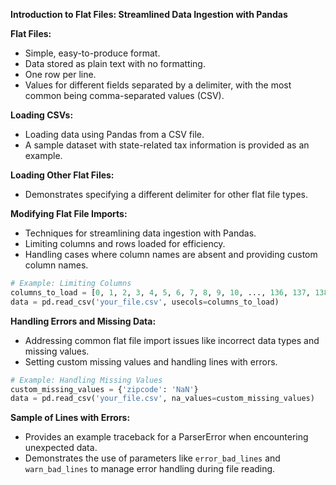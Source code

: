 **Introduction to Flat Files: Streamlined Data Ingestion with Pandas**

**Flat Files:**
- Simple, easy-to-produce format.
- Data stored as plain text with no formatting.
- One row per line.
- Values for different fields separated by a delimiter, with the most common being comma-separated values (CSV).

**Loading CSVs:**
- Loading data using Pandas from a CSV file.
- A sample dataset with state-related tax information is provided as an example.

**Loading Other Flat Files:**
- Demonstrates specifying a different delimiter for other flat file types.

**Modifying Flat File Imports:**
- Techniques for streamlining data ingestion with Pandas.
- Limiting columns and rows loaded for efficiency.
- Handling cases where column names are absent and providing custom column names.

```python
# Example: Limiting Columns
columns_to_load = [0, 1, 2, 3, 4, 5, 6, 7, 8, 9, 10, ..., 136, 137, 138, 139, 140, 141, 142, 143]
data = pd.read_csv('your_file.csv', usecols=columns_to_load)
```

**Handling Errors and Missing Data:**
- Addressing common flat file import issues like incorrect data types and missing values.
- Setting custom missing values and handling lines with errors.

```python
# Example: Handling Missing Values
custom_missing_values = {'zipcode': 'NaN'}
data = pd.read_csv('your_file.csv', na_values=custom_missing_values)
```

**Sample of Lines with Errors:**
- Provides an example traceback for a ParserError when encountering unexpected data.
- Demonstrates the use of parameters like `error_bad_lines` and `warn_bad_lines` to manage error handling during file reading.
